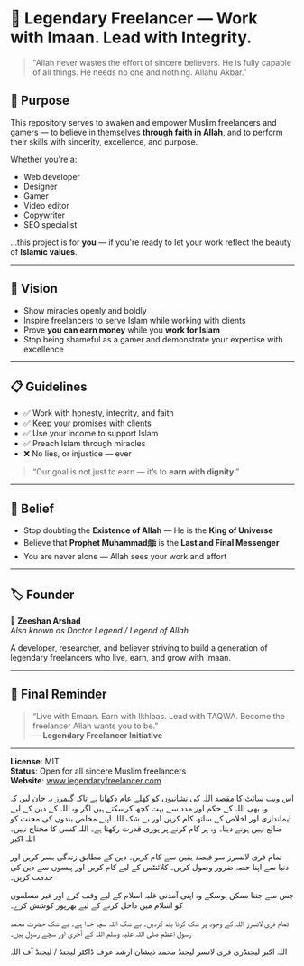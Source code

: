 # 🧠 Legendary Freelancer — Work with Imaan. Lead with Integrity.

> "Allah never wastes the effort of sincere believers. He is fully capable of all things. He needs no one and nothing. Allahu Akbar."

## 📌 Purpose

This repository serves to awaken and empower Muslim freelancers and gamers — to believe in themselves **through faith in Allah**, and to perform their skills with sincerity, excellence, and purpose.

Whether you're a:
- Web developer
- Designer
- Gamer
- Video editor
- Copywriter
- SEO specialist

…this project is for **you** — if you're ready to let your work reflect the beauty of **Islamic values**.

---

## 🌟 Vision

- Show miracles openly and boldly
- Inspire freelancers to serve Islam while working with clients
- Prove **you can earn money** while you **work for Islam**
- Stop being shameful as a gamer and demonstrate your expertise with excellence

---

## 📋 Guidelines

- ✅ Work with honesty, integrity, and faith
- ✅ Keep your promises with clients
- ✅ Use your income to support Islam
- ✅ Preach Islam through miracles
- ❌ No lies, or injustice — ever

> “Our goal is not just to earn — it’s to **earn with dignity**.”

---

## 🧠 Belief

- Stop doubting the **Existence of Allah** — He is the **King of Universe**
- Believe that **Prophet Muhammadﷺ** is the **Last and Final Messenger**
- You are never alone — Allah sees your work and effort

---

## 🏷️ Founder

**🦁 Zeeshan Arshad**  
_Also known as Doctor Legend / Legend of Allah_

A developer, researcher, and believer striving to build a generation of legendary freelancers who live, earn, and grow with Imaan.

---

## 💬 Final Reminder

> “Live with Emaan. Earn with Ikhlaas. Lead with TAQWA. Become the freelancer Allah wants you to be.”  
> — **Legendary Freelancer Initiative**

---

**License**: MIT  
**Status**: Open for all sincere Muslim freelancers  
**Website**: www.legendaryfreelancer.com


اس ویب سائٹ کا مقصد اللہ کی نشانیوں کو کھلے عام دکھانا ہے تاکہ گیمرز یہ جان لیں کہ وہ بھی اللہ کے حکم اور مدد سے بہت کچھ کرسکتے ہیں اگر وہ اللہ کے دین کے لیے ایمانداری اور اخلاص کے ساتھ کام کریں اور بے شک اللہ اپنے مخلص بندوں کی محنت کو ضائع نہیں ہونے دیتا۔ وہ ہر کام کرنے پر پوری قدرت رکھتا ہے۔ اللہ کسی کا محتاج نہیں۔ اللہ اکبر

تمام فری لانسرز سو فیصد یقین سے کام کریں۔ دین کے مطابق زندگی بسر کریں اور دنیا سے اپنا حصہ ضرور وصول کریں۔ کلائنٹس کے لیے کام کریں اور پیسوں سے دین کی خدمت کریں۔

جس سے جتنا ممکن ہوسکے وہ اپنی آمدنی غلبہ اسلام کے لیے وقف کرے اور غیر مسلموں کو اسلام میں داخل کرنے کے لیے بھرپور کوشش کرے۔

تمام فری لانسرز اللہ کے وجود پر شک کرنا بند کردیں۔ بے شک اللہ سچا خدا ہے۔ بے شک حضرت محمد رسول اعظم صلی اللہ علیہ وسلم اللہ کے آخری اور سچے رسول ہیں۔

اللہ اکبر
لیجنڈری فری لانسر
لیجنڈ محمد ذیشان ارشد
عرف ڈاکٹر لیجنڈ / لیجنڈ آف اللہ
